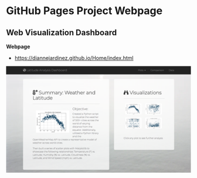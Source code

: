 # GitHub Pages Project Webpage

## Web Visualization Dashboard

**Webpage**
- https://diannejardinez.github.io/Home/index.html

![](https://github.com/diannejardinez/diannejardinez.github.io/blob/master/Web-Design-Challenge/landing_page.png)